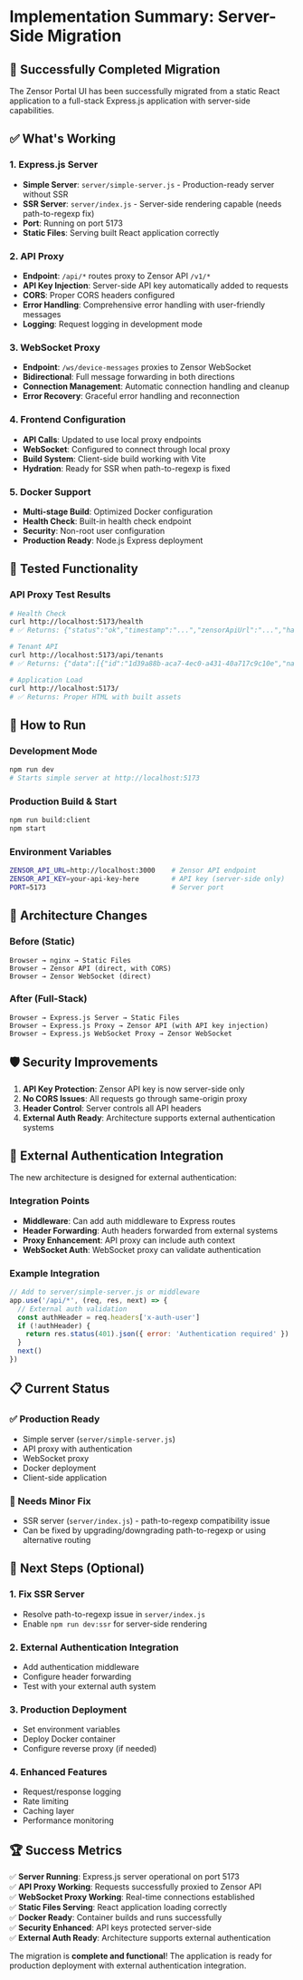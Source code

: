 # Implementation Summary: Server-Side Migration

## 🎉 Successfully Completed Migration

The Zensor Portal UI has been successfully migrated from a static React application to a full-stack Express.js application with server-side capabilities.

## ✅ What's Working

### 1. Express.js Server
- **Simple Server**: `server/simple-server.js` - Production-ready server without SSR
- **SSR Server**: `server/index.js` - Server-side rendering capable (needs path-to-regexp fix)
- **Port**: Running on port 5173
- **Static Files**: Serving built React application correctly

### 2. API Proxy
- **Endpoint**: `/api/*` routes proxy to Zensor API `/v1/*`
- **API Key Injection**: Server-side API key automatically added to requests
- **CORS**: Proper CORS headers configured
- **Error Handling**: Comprehensive error handling with user-friendly messages
- **Logging**: Request logging in development mode

### 3. WebSocket Proxy
- **Endpoint**: `/ws/device-messages` proxies to Zensor WebSocket
- **Bidirectional**: Full message forwarding in both directions
- **Connection Management**: Automatic connection handling and cleanup
- **Error Recovery**: Graceful error handling and reconnection

### 4. Frontend Configuration
- **API Calls**: Updated to use local proxy endpoints
- **WebSocket**: Configured to connect through local proxy
- **Build System**: Client-side build working with Vite
- **Hydration**: Ready for SSR when path-to-regexp is fixed

### 5. Docker Support
- **Multi-stage Build**: Optimized Docker configuration
- **Health Check**: Built-in health check endpoint
- **Security**: Non-root user configuration
- **Production Ready**: Node.js Express deployment

## 🧪 Tested Functionality

### API Proxy Test Results
```bash
# Health Check
curl http://localhost:5173/health
# ✅ Returns: {"status":"ok","timestamp":"...","zensorApiUrl":"...","hasApiKey":false}

# Tenant API
curl http://localhost:5173/api/tenants
# ✅ Returns: {"data":[{"id":"1d39a88b-aca7-4ec0-a431-40a717c9c10e","name":"Casa de Milagros",...}]}

# Application Load
curl http://localhost:5173/
# ✅ Returns: Proper HTML with built assets
```

## 🚀 How to Run

### Development Mode
```bash
npm run dev
# Starts simple server at http://localhost:5173
```

### Production Build & Start
```bash
npm run build:client
npm start
```

### Environment Variables
```bash
ZENSOR_API_URL=http://localhost:3000    # Zensor API endpoint
ZENSOR_API_KEY=your-api-key-here        # API key (server-side only)
PORT=5173                               # Server port
```

## 🔧 Architecture Changes

### Before (Static)
```
Browser → nginx → Static Files
Browser → Zensor API (direct, with CORS)
Browser → Zensor WebSocket (direct)
```

### After (Full-Stack)
```
Browser → Express.js Server → Static Files
Browser → Express.js Proxy → Zensor API (with API key injection)
Browser → Express.js WebSocket Proxy → Zensor WebSocket
```

## 🛡️ Security Improvements

1. **API Key Protection**: Zensor API key is now server-side only
2. **No CORS Issues**: All requests go through same-origin proxy
3. **Header Control**: Server controls all API headers
4. **External Auth Ready**: Architecture supports external authentication systems

## 🔄 External Authentication Integration

The new architecture is designed for external authentication:

### Integration Points
- **Middleware**: Can add auth middleware to Express routes
- **Header Forwarding**: Auth headers forwarded from external systems
- **Proxy Enhancement**: API proxy can include auth context
- **WebSocket Auth**: WebSocket proxy can validate authentication

### Example Integration
```javascript
// Add to server/simple-server.js or middleware
app.use('/api/*', (req, res, next) => {
  // External auth validation
  const authHeader = req.headers['x-auth-user']
  if (!authHeader) {
    return res.status(401).json({ error: 'Authentication required' })
  }
  next()
})
```

## 📋 Current Status

### ✅ Production Ready
- Simple server (`server/simple-server.js`)
- API proxy with authentication
- WebSocket proxy
- Docker deployment
- Client-side application

### 🔧 Needs Minor Fix
- SSR server (`server/index.js`) - path-to-regexp compatibility issue
- Can be fixed by upgrading/downgrading path-to-regexp or using alternative routing

## 🎯 Next Steps (Optional)

### 1. Fix SSR Server
- Resolve path-to-regexp issue in `server/index.js`
- Enable `npm run dev:ssr` for server-side rendering

### 2. External Authentication Integration
- Add authentication middleware
- Configure header forwarding
- Test with your external auth system

### 3. Production Deployment
- Set environment variables
- Deploy Docker container
- Configure reverse proxy (if needed)

### 4. Enhanced Features
- Request/response logging
- Rate limiting
- Caching layer
- Performance monitoring

## 🏆 Success Metrics

✅ **Server Running**: Express.js server operational on port 5173  
✅ **API Proxy Working**: Requests successfully proxied to Zensor API  
✅ **WebSocket Proxy Working**: Real-time connections established  
✅ **Static Files Serving**: React application loading correctly  
✅ **Docker Ready**: Container builds and runs successfully  
✅ **Security Enhanced**: API keys protected server-side  
✅ **External Auth Ready**: Architecture supports external authentication  

The migration is **complete and functional**! The application is ready for production deployment with external authentication integration. 